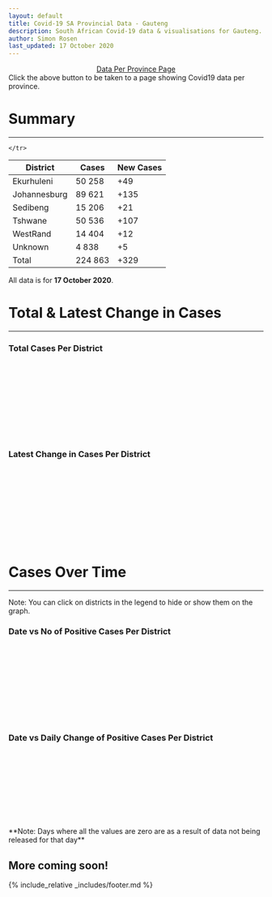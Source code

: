 ```yaml
---
layout: default
title: Covid-19 SA Provincial Data - Gauteng
description: South African Covid-19 data & visualisations for Gauteng. <br>Contains data for confirmed cases, tests, recoveries, deaths & active cases.
author: Simon Rosen
last_updated: 17 October 2020
---
```

<center><a href="/provinces" class="btn alt_btn_col">Data Per Province Page</a></center> 
Click the above button to be taken to a page showing Covid19 data per province. 

# Summary
___

<table>
<thead>
	<tr class="header">
		<th>District</th>
		<th>Cases</th>
		<th>New Cases</th>

	</tr>
</thead>
<tbody>
	<tr>
		<td class="index" markdown="span">Ekurhuleni</td>
		<td  markdown="span">50 258</td>
		<td  markdown="span">+49</td>
	</tr>
	<tr>
		<td class="index" markdown="span">Johannesburg</td>
		<td  markdown="span">89 621</td>
		<td  markdown="span">+135</td>
	</tr>
	<tr>
		<td class="index" markdown="span">Sedibeng</td>
		<td  markdown="span">15 206</td>
		<td  markdown="span">+21</td>
	</tr>
	<tr>
		<td class="index" markdown="span">Tshwane</td>
		<td  markdown="span">50 536</td>
		<td  markdown="span">+107</td>
	</tr>
	<tr>
		<td class="index" markdown="span">WestRand</td>
		<td  markdown="span">14 404</td>
		<td  markdown="span">+12</td>
	</tr>
	<tr>
		<td class="index" markdown="span">Unknown</td>
		<td  markdown="span">4 838</td>
		<td  markdown="span">+5</td>
	</tr>
	<tr>
		<td class="index total" markdown="span">Total</td>
		<td class="total" markdown="span">224 863</td>
		<td class="total" markdown="span">+329</td>
	</tr>
</tbody>
</table>

All data is for **17 October 2020**.

# Total & Latest Change in Cases

___

### Total Cases Per District
<div class="iframeDiv" align="center">
    <iframe class="lazy pieChart" data-src="tot_cases_per_district_gp.html" scrolling="no" frameborder="0"></iframe>
</div>

### Latest Change in Cases Per District
<div class="iframeDiv" align="center">
    <iframe class="lazy pieChart" data-src="latest_change_cases_per_district_gp.html" scrolling="no" frameborder="0"></iframe>
</div>

# Cases Over Time

___
Note: You can click on districts in the legend to hide or show them on the graph.
### Date vs No of Positive Cases Per District
<div class="iframeDiv" align="center">
    <iframe class="lazy" data-src="date_vs_cases_per_district_gp.html" scrolling="no" frameborder="0"></iframe>
</div>

### Date vs Daily Change of Positive Cases Per District
<div class="iframeDiv" align="center">
    <iframe class="lazy" data-src="date_vs_daily_cases_per_district_gp.html" scrolling="no" frameborder="0"></iframe>
</div>
**Note: Days where all the values are zero are as a result of data not being released for that day**

## More coming soon!

{% include_relative _includes/footer.md %}
